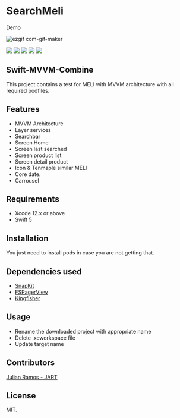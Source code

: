 # SearchMeli

Demo 

![ezgif com-gif-maker](https://user-images.githubusercontent.com/19338050/165677480-f5e99689-ee8c-49ae-a434-736a8886bc09.gif)



![](https://badgen.net/github/stars/SystangoTechnologies/Swift-MVVM-Boilerplate) ![](https://badgen.net/github/tag/SystangoTechnologies/Swift-MVVM-Boilerplate) ![](https://badgen.net/github/release/SystangoTechnologies/Swift-MVVM-Boilerplate) ![](https://badgen.net/github/issues/SystangoTechnologies/Swift-MVVM-Boilerplate) ![](https://badgen.net/github/license/SystangoTechnologies/Swift-MVVM-Boilerplate)

## Swift-MVVM-Combine

This project contains a test for MELI with MVVM architecture with all required podfiles.

## Features

- MVVM Architecture
- Layer services
- Searchbar
- Screen Home
- Screen last searched
- Screen product list
- Screen detail product
- Icon & Tenmaple similar MELI
- Core date.
- Carrousel


## Requirements

- Xcode 12.x or above
- Swift 5

## Installation

You just need to install pods in case you are not getting that.

## Dependencies used

- [SnapKit](https://cocoapods.org/pods/SnapKit)
- [FSPagerView](https://cocoapods.org/pods/FSPagerView)
- [Kingfisher](https://github.com/onevcat/Kingfisher)


## Usage

- Rename the downloaded project with appropriate name
- Delete .xcworkspace file
- Update target name

## Contributors

[Julian Ramos - JART](https://www.linkedin.com/in/julian-ramos-trujillo-845203119/)

## License
MIT.
